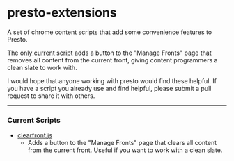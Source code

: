 presto-extensions
=================

A set of chrome content scripts that add some convenience features to Presto.

The [only current script](presto-extensions/presto-extensions/clearfront.js) adds a button to the "Manage Fronts" page that removes all content from the current front, giving content programmers a clean slate to work with.

I would hope that anyone working with presto would find these helpful. If you have a script you already use and find helpful, please submit a pull request to share it with others.

---
### Current Scripts
* [clearfront.js](presto-extensions/presto-extensions/clearfront.js)
    - Adds a button to the "Manage Fronts" page that clears all content from the current front. Useful if you want to work with a clean slate.
